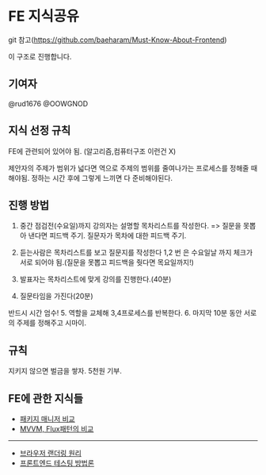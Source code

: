 # FE 지식공유

git 참고(https://github.com/baeharam/Must-Know-About-Frontend)

이 구조로 진행합니다.

## 기여자

@rud1676
@OOWGNOD

## 지식 선정 규칙

FE에 관련되어 있어야 됨. (알고리즘,컴퓨터구조 이런건 X)

제안자의 주제가 범위가 넓다면 역으로 주제의 범위를 줄여나가는 프로세스를 정해줄 때 해야됨. 정하는 시간 후에 그렇게 느끼면 다 준비해야된다.

## 진행 방법

1. 중간 점검전(수요일)까지 강의자는 설명할 목차리스트를 작성한다. => 질문을 못뽑아 낸다면 피드백 주기. 질문자가 목차에 대한 피드백 주기.
2. 듣는사람은 목차리스트를 보고 질문지를 작성한다
   1,2 번 은 수요일날 까지 체크가 서로 되어야 됨.(질문을 못뽑고 피드백을 줫다면 목요일까지!)

3. 발표자는 목차리스트에 맞게 강의를 진행한다.(40분)
4. 질문타임을 가진다(20분)

반드시 시간 엄수! 5. 역할을 교체해 3,4프로세스를 반복한다. 6. 마지막 10분 동안 서로의 주제를 정해주고 시마이.

## 규칙

지키지 않으면 벌금을 쌓자. 5천원 기부.

## FE에 관한 지식들

- [패키지 매니저 비교](./Notes/Nodejs/PackageManager.md)
- [MVVM, Flux패턴의 비교](./Notes/Nodejs/MVVM_FluxPattern.md)

---

- [브라우저 랜더링 원리](./Notes/Nodejs/browser-rendering.md)
- [프론트엔드 테스팅 방법론](./Notes/FETest.md)
